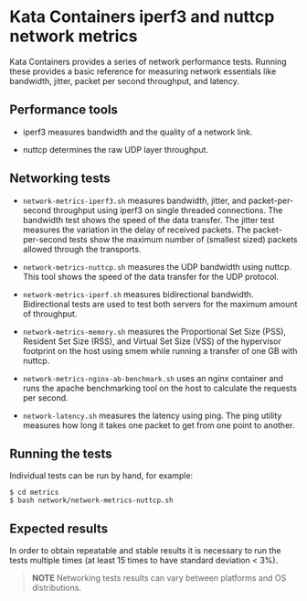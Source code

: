 # Kata Containers iperf3 and nuttcp network metrics

Kata Containers provides a series of network performance tests. Running these provides
a basic reference for measuring  network essentials like bandwidth, jitter,
packet per second throughput, and latency.

## Performance tools

- iperf3 measures bandwidth and the quality of a network link.

- nuttcp determines the raw UDP layer throughput.

## Networking tests

- `network-metrics-iperf3.sh` measures bandwidth, jitter,
and packet-per-second throughput using iperf3 on single threaded connections. The
bandwidth test shows the speed of the data transfer. The jitter test measures the
variation in the delay of received packets. The packet-per-second tests show the
maximum number of (smallest sized) packets allowed through the transports.

- `network-metrics-nuttcp.sh` measures the UDP bandwidth using nuttcp. This tool
shows the speed of the data transfer for the UDP protocol.

- `network-metrics-iperf.sh` measures bidirectional bandwidth. Bidirectional tests
are used to test both servers for the maximum amount of throughput.
 
- `network-metrics-memory.sh` measures the Proportional Set Size (PSS), Resident Set Size (RSS),
and Virtual Set Size (VSS) of the hypervisor footprint on the host using smem
while running a transfer of one GB with nuttcp.

- `network-metrics-nginx-ab-benchmark.sh` uses an nginx container and runs the apache
benchmarking tool on the host to calculate the requests per second.

- `network-latency.sh` measures the latency using ping. The ping utility measures
how long it takes one packet to get from one point to another.

## Running the tests

Individual tests can be run by hand, for example:

```
$ cd metrics
$ bash network/network-metrics-nuttcp.sh
```

## Expected results

In order to obtain repeatable and stable results it is necessary to run the
tests multiple times (at least 15 times to have standard deviation < 3%).

> **NOTE** Networking tests results can vary between platforms and OS
> distributions.
